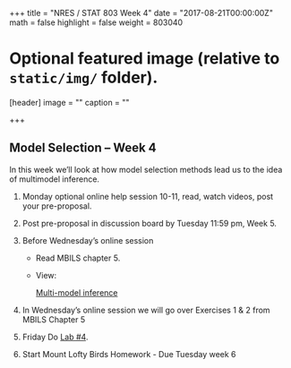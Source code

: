 +++
title = "NRES / STAT 803 Week 4"
date = "2017-08-21T00:00:00Z"
math = false
highlight = false
weight = 803040

# Optional featured image (relative to `static/img/` folder).
[header]
image = ""
caption = ""

+++

## Model Selection – Week 4

In this week we’ll look at how model selection methods lead us to the idea of multimodel inference.

1. Monday optional online help session 10-11, read, watch videos, post your pre-proposal.

4. Post pre-proposal in discussion board by Tuesday 11:59 pm, Week 5.

1. Before Wednesday’s online session

    * Read MBILS chapter 5.

    * View:

        [Multi-model inference](https://youtu.be/rc9Lgoql-8E)

2. In Wednesday’s online session we will go over Exercises 1 & 2 from MBILS Chapter 5

3. Friday Do [Lab #4](../Week_3/lab_4/). 

4. Start Mount Lofty Birds Homework - Due Tuesday week 6